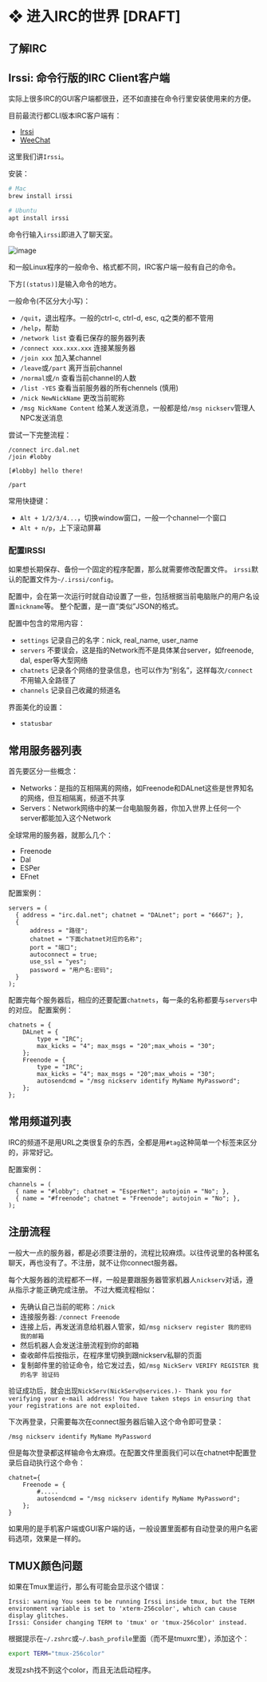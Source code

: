 # ❖ 进入IRC的世界 [DRAFT]


## 了解IRC




## Irssi: 命令行版的IRC Client客户端 


实际上很多IRC的GUI客户端都很丑，还不如直接在命令行里安装使用来的方便。

目前最流行都CLI版本IRC客户端有：
- [Irssi](https://irssi.org/download/)
- [WeeChat](https://weechat.org/about/)

这里我们讲`Irssi`。

安装：
```sh
# Mac
brew install irssi

# Ubuntu
apt install irssi
```

命令行输入`irssi`即进入了聊天室。

![image](https://user-images.githubusercontent.com/14041622/52466685-1a81b700-2bbe-11e9-8e39-d40154a49ca0.png)

和一般Linux程序的一般命令、格式都不同，IRC客户端一般有自己的命令。

下方`[(status)]`是输入命令的地方。

一般命令(不区分大小写)：
- `/quit`，退出程序。一般的ctrl-c, ctrl-d, esc, q之类的都不管用
- `/help`，帮助
- `/network list` 查看已保存的服务器列表
- `/connect xxx.xxx.xxx` 连接某服务器
- `/join xxx` 加入某channel
- `/leave`或`/part` 离开当前channel
- `/normal`或`/n` 查看当前channel的人数
- `/list -YES` 查看当前服务器的所有chennels (慎用)
- `/nick NewNickName` 更改当前昵称
- `/msg NickName Content` 给某人发送消息，一般都是给`/msg nickserv`管理人NPC发送消息

尝试一下完整流程：
```
/connect irc.dal.net
/join #lobby

[#lobby] hello there!

/part
```

常用快捷键：
- `Alt + 1/2/3/4...`，切换window窗口，一般一个channel一个窗口
- `Alt + n/p`，上下滚动屏幕


### 配置IRSSI

如果想长期保存、备份一个固定的程序配置，那么就需要修改配置文件。
`irssi`默认的配置文件为`~/.irssi/config`。

配置中，会在第一次运行时就自动设置了一些，包括根据当前电脑账户的用户名设置`nickname`等。
整个配置，是一直“类似”JSON的格式。

配置中包含的常用内容：
- `settings` 记录自己的名字：nick, real_name, user_name
- `servers` 不要误会，这是指的Network而不是具体某台server，如freenode, dal, esper等大型网络
- `chatnets` 记录各个网络的登录信息，也可以作为“别名”，这样每次`/connect`不用输入全路径了
- `channels` 记录自己收藏的频道名

界面美化的设置：
- `statusbar`




## 常用服务器列表

首先要区分一些概念：
- Networks：是指的互相隔离的网络，如Freenode和DALnet这些是世界知名的网络，但互相隔离，频道不共享
- Servers：Network网络中的某一台电脑服务器，你加入世界上任何一个server都能加入这个Network

全球常用的服务器，就那么几个：
- Freenode
- Dal
- ESPer
- EFnet

配置案例：
```
servers = (
  { address = "irc.dal.net"; chatnet = "DALnet"; port = "6667"; },
  {
      address = "路径";
      chatnet = "下面chatnet对应的名称";
      port = "端口";
      autoconnect = true;
      use_ssl = "yes";
      password = "用户名:密码";
  }
);
```

配置完每个服务器后，相应的还要配置`chatnets`，每一条的名称都要与`servers`中的对应。
配置案例：
```
chatnets = {
    DALnet = {
        type = "IRC";
        max_kicks = "4"; max_msgs = "20";max_whois = "30";
    };
    Freenode = {
        type = "IRC";
        max_kicks = "4"; max_msgs = "20";max_whois = "30";
        autosendcmd = "/msg nickserv identify MyName MyPassword";
    };
};
```

## 常用频道列表

IRC的频道不是用URL之类很复杂的东西，全都是用`#tag`这种简单一个标签来区分的，非常好记。

配置案例：
```
channels = (
  { name = "#lobby"; chatnet = "EsperNet"; autojoin = "No"; },
  { name = "#freenode"; chatnet = "Freenode"; autojoin = "No"; },
);
```


## 注册流程

一般大一点的服务器，都是必须要注册的，流程比较麻烦。以往传说里的各种匿名聊天，再也没有了。不注册，就不让你connect服务器。

每个大服务器的流程都不一样，一般是要跟服务器管家机器人`nickserv`对话，遵从指示才能正确完成注册。
不过大概流程相似：
- 先确认自己当前的昵称：`/nick`
- 连接服务器: `/connect Freenode`
- 连接上后，再发送消息给机器人管家，如`/msg nickserv register 我的密码 我的邮箱`
- 然后机器人会发送注册流程到你的邮箱
- 查收邮件后按指示，在程序里切换到跟nickserv私聊的页面
- 复制邮件里的验证命令，给它发过去，如`/msg NickServ VERIFY REGISTER 我的名字 验证码`

验证成功后，就会出现`NickServ(NickServ@services.)- Thank you for verifying your e-mail address! You have taken steps in ensuring that your registrations are not exploited.`

下次再登录，只需要每次在connect服务器后输入这个命令即可登录：
```
/msg nickserv identify MyName MyPassword
```

但是每次登录都这样输命令太麻烦。在配置文件里面我们可以在chatnet中配置登录后自动执行这个命令：
```
chatnet={
    Freenode = {
        #.....
        autosendcmd = "/msg nickserv identify MyName MyPassword";
    };
}
```

如果用的是手机客户端或GUI客户端的话，一般设置里面都有自动登录的用户名密码选项，效果是一样的。


## TMUX颜色问题

如果在Tmux里运行，那么有可能会显示这个错误：
```
Irssi: warning You seem to be running Irssi inside tmux, but the TERM environment variable is set to 'xterm-256color', which can cause display glitches.
Irssi: Consider changing TERM to 'tmux' or 'tmux-256color' instead.
```

根据提示在`~/.zshrc`或`~/.bash_profile`里面（而不是tmuxrc里），添加这个：
```sh
export TERM="tmux-256color"
```
发现zsh找不到这个color，而且无法启动程序。
